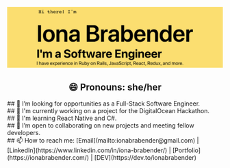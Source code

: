 ![Banner](./banner.png)

<h2 align="center" > 😄 Pronouns: she/her </h2>
## 🤔 I’m looking for opportunities as a Full-Stack Software Engineer.</br>
## 🔭 I'm currently working on a project for the DigitalOcean Hackathon.</br>
## 🌱 I'm learning React Native and C#.</br>
## 👯 I’m open to collaborating on new projects and meeting fellow developers.</br>
## 📫 How to reach me: [Email](mailto:ionabrabender@gmail.com) | [LinkedIn](https://www.linkedin.com/in/iona-brabender/) | [Portfolio](https://ionabrabender.com/) | [DEV](https://dev.to/ionabrabender)